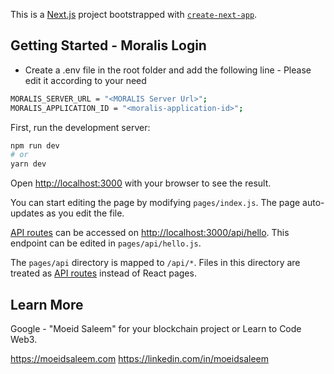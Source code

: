 This is a [Next.js](https://nextjs.org/) project bootstrapped with [`create-next-app`](https://github.com/vercel/next.js/tree/canary/packages/create-next-app).

## Getting Started - Moralis Login

- Create a .env file in the root folder and add the following line - Please edit it according to your need
```bash
MORALIS_SERVER_URL = "<MORALIS Server Url>";
MORALIS_APPLICATION_ID = "<moralis-application-id>";
```

First, run the development server:

```bash
npm run dev
# or
yarn dev
```

Open [http://localhost:3000](http://localhost:3000) with your browser to see the result.

You can start editing the page by modifying `pages/index.js`. The page auto-updates as you edit the file.

[API routes](https://nextjs.org/docs/api-routes/introduction) can be accessed on [http://localhost:3000/api/hello](http://localhost:3000/api/hello). This endpoint can be edited in `pages/api/hello.js`.

The `pages/api` directory is mapped to `/api/*`. Files in this directory are treated as [API routes](https://nextjs.org/docs/api-routes/introduction) instead of React pages.

## Learn More

Google - "Moeid Saleem" for your blockchain project or Learn to Code Web3.

https://moeidsaleem.com 
https://linkedin.com/in/moeidsaleem